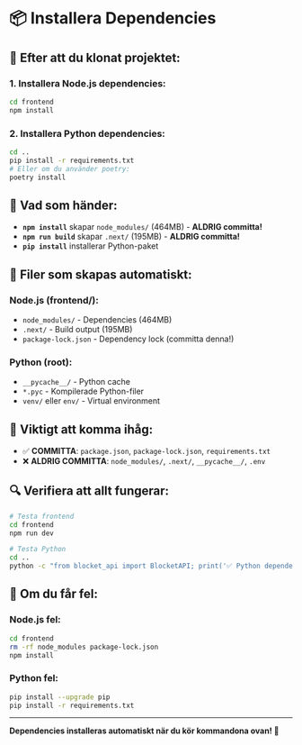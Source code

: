 # 📦 Installera Dependencies

## 🚀 **Efter att du klonat projektet:**

### **1. Installera Node.js dependencies:**
```bash
cd frontend
npm install
```

### **2. Installera Python dependencies:**
```bash
cd ..
pip install -r requirements.txt
# Eller om du använder poetry:
poetry install
```

## 🔧 **Vad som händer:**

- **`npm install`** skapar `node_modules/` (464MB) - **ALDRIG committa!**
- **`npm run build`** skapar `.next/` (195MB) - **ALDRIG committa!**
- **`pip install`** installerar Python-paket

## 📁 **Filer som skapas automatiskt:**

### **Node.js (frontend/):**
- `node_modules/` - Dependencies (464MB)
- `.next/` - Build output (195MB)
- `package-lock.json` - Dependency lock (committa denna!)

### **Python (root):**
- `__pycache__/` - Python cache
- `*.pyc` - Kompilerade Python-filer
- `venv/` eller `env/` - Virtual environment

## 🚨 **Viktigt att komma ihåg:**

- ✅ **COMMITTA**: `package.json`, `package-lock.json`, `requirements.txt`
- ❌ **ALDRIG COMMITTA**: `node_modules/`, `.next/`, `__pycache__/`, `.env`

## 🔍 **Verifiera att allt fungerar:**

```bash
# Testa frontend
cd frontend
npm run dev

# Testa Python
cd ..
python -c "from blocket_api import BlocketAPI; print('✅ Python dependencies fungerar')"
```

## 📝 **Om du får fel:**

### **Node.js fel:**
```bash
cd frontend
rm -rf node_modules package-lock.json
npm install
```

### **Python fel:**
```bash
pip install --upgrade pip
pip install -r requirements.txt
```

---

**Dependencies installeras automatiskt när du kör kommandona ovan! 🚀**
